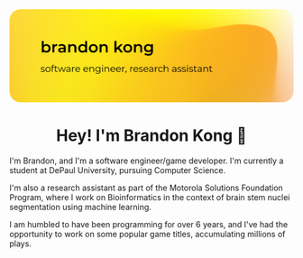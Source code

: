 <img src="./files/header.png"  style="border-radius:20px"/>

<h1 align="center">Hey! I'm Brandon Kong 👋</h1>
<p>

I'm Brandon, and I'm a software engineer/game developer. I'm currently a student at DePaul University, pursuing Computer Science. 

I'm also a research assistant as part of the Motorola Solutions Foundation Program, where I work on Bioinformatics in the context of
brain stem nuclei segmentation using machine learning.

I am humbled to have been programming for over 6 years, and I've 
had the opportunity to work on some popular game titles, accumulating
millions of plays. 

</p>
